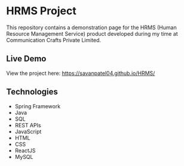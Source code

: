 # HRMS Project

This repository contains a demonstration page for the HRMS (Human Resource Management Service) product developed during my time at Communication Crafts Private Limited.

## Live Demo

View the project here: https://savanpatel04.github.io/HRMS/

## Technologies

- Spring Framework
- Java
- SQL
- REST APIs
- JavaScript
- HTML
- CSS
- ReactJS
- MySQL
